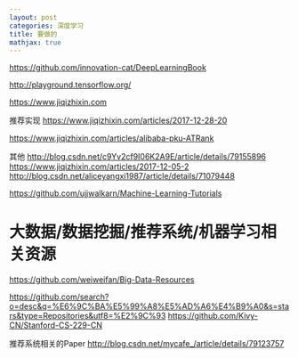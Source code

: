 ```yaml
---
layout: post
categories: 深度学习
title: 要做的
mathjax: true
---
```





https://github.com/innovation-cat/DeepLearningBook

http://playground.tensorflow.org/

https://www.jiqizhixin.com

推荐实现
https://www.jiqizhixin.com/articles/2017-12-28-20

https://www.jiqizhixin.com/articles/alibaba-pku-ATRank



其他
http://blog.csdn.net/c9Yv2cf9I06K2A9E/article/details/79155896
https://www.jiqizhixin.com/articles/2017-12-05-2
http://blog.csdn.net/aliceyangxi1987/article/details/71079448


https://github.com/ujjwalkarn/Machine-Learning-Tutorials


# 大数据/数据挖掘/推荐系统/机器学习相关资源
https://github.com/weiweifan/Big-Data-Resources


https://github.com/search?o=desc&q=%E6%9C%BA%E5%99%A8%E5%AD%A6%E4%B9%A0&s=stars&type=Repositories&utf8=%E2%9C%93
https://github.com/Kivy-CN/Stanford-CS-229-CN



推荐系统相关的Paper
http://blog.csdn.net/mycafe_/article/details/79123757